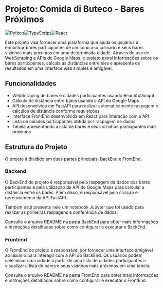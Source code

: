 # Projeto: Comida di Buteco - Bares Próximos

![Python](https://img.shields.io/badge/Python-3776AB?style=for-the-badge&logo=python&logoColor=white)![TypeScript](https://img.shields.io/badge/TypeScript-007ACC?style=for-the-badge&logo=typescript&logoColor=white)![React](https://img.shields.io/badge/React-20232A?style=for-the-badge&logo=react&logoColor=61DAFB)

Este projeto visa fornecer uma plataforma que ajuda os usuários a encontrar bares participantes de um concurso culinário e seus bares vizinhos mais próximos em uma determinada cidade. Através do uso de WebScraping e APIs do Google Maps, o projeto extrai informações sobre os bares participantes, calcula as distâncias entre eles e apresenta os resultados em uma interface web simples e amigável.

## Funcionalidades

-   WebScraping de bares e cidades participantes usando BeautifulSoup4
-   Cálculo de distância entre bares usando a API do Google Maps
-   API desenvolvida em FastAPI para realizar automaticamente raspagem e cálculos de distância conforme requisições
-   Interface FrontEnd desenvolvida em React para interação com a API
-   Lista de cidades participantes obtida por raspagem de dados
-   Tabela apresentando a lista de bares e seus vizinhos participantes mais próximos

## Estrutura do Projeto

O projeto é dividido em duas partes principais: BackEnd e FrontEnd.

### Backend

O BackEnd do projeto é responsável pela raspagem de dados dos bares participantes e pela utilização da API do Google Maps para calcular a distância entre os bares. Além disso, é responsável pela criação e gerenciamento da API FastAPI.

Também está presente nele um notebook Jupyter que foi usado para realizar as primeiras raspagens e conferência de dados.

Consulte o arquivo README na pasta BackEnd para obter mais informações e instruções detalhadas sobre como configurar e executar o BackEnd.

### Frontend

O FrontEnd do projeto é responsável por fornecer uma interface amigável ao usuário para interagir com a API do BackEnd. Os usuários podem selecionar uma cidade a partir de uma lista de cidades participantes e visualizar a lista de bares e seus vizinhos mais próximos em uma tabela.

Consulte o arquivo README na pasta FrontEnd para obter mais informações e instruções detalhadas sobre como configurar e executar o FrontEnd.
